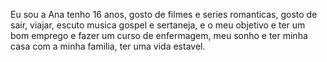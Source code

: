 Eu sou a Ana tenho 16 anos, gosto de filmes e series romanticas, gosto de sair, viajar, escuto musica gospel e sertaneja, e o meu objetivo e ter um bom emprego e fazer um curso de enfermagem, meu sonho e ter minha casa com a minha familia, ter uma vida estavel.
